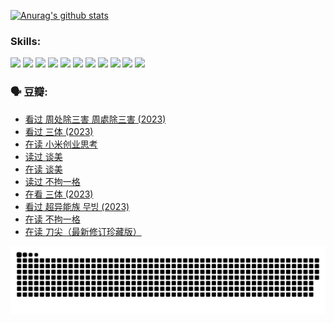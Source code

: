 
[![Anurag's github stats](https://github-readme-stats.vercel.app/api?username=w940853815)](https://github.com/anuraghazra/github-readme-stats)

### Skills:

<code><img height="32" src="https://cdn.jsdelivr.net/npm/simple-icons@v5/icons/python.svg"></code>
<code><img height="32" src="https://cdn.jsdelivr.net/npm/simple-icons@v5/icons/javascript.svg"></code>
<code><img height="32" src="https://cdn.jsdelivr.net/npm/simple-icons@v5/icons/django.svg"></code>
<code><img height="32" src="https://cdn.jsdelivr.net/npm/simple-icons@v5/icons/flask.svg"></code>
<code><img height="32" src="https://cdn.jsdelivr.net/npm/simple-icons@v5/icons/vuetify.svg"></code>
<code><img height="32" src="https://cdn.jsdelivr.net/npm/simple-icons@v5/icons/git.svg"></code>
<code><img height="32" src="https://cdn.jsdelivr.net/npm/simple-icons@v5/icons/docker.svg"></code>
<code><img height="32" src="https://cdn.jsdelivr.net/npm/simple-icons@v5/icons/postgresql.svg"></code>
<code><img height="32" src="https://cdn.jsdelivr.net/npm/simple-icons@v5/icons/elasticsearch.svg"></code>
<code><img height="32" src="https://cdn.jsdelivr.net/npm/simple-icons@v5/icons/macos.svg"></code>
<code><img height="32" src="https://cdn.jsdelivr.net/npm/simple-icons@v5/icons/linux.svg"></code>

### 🗣 豆瓣:

<!-- DOUBAN-ACTIVITIES:START -->
- [看过 周处除三害 周處除三害‎ (2023)](https://www.douban.com/people/136069238/status/4575646701/?_i=12844734)
- [看过 三体‎ (2023)](https://www.douban.com/people/136069238/status/4574263039/?_i=12844734)
- [在读 小米创业思考](https://www.douban.com/people/136069238/status/4572047905/?_i=12844734)
- [读过 谈美](https://www.douban.com/people/136069238/status/4572047629/?_i=12844735)
- [在读 谈美](https://www.douban.com/people/136069238/status/4560861771/?_i=12844735)
- [读过 不拘一格](https://www.douban.com/people/136069238/status/4560861445/?_i=12844735)
- [在看 三体‎ (2023)](https://www.douban.com/people/136069238/status/4558185093/?_i=12844735)
- [看过 超异能族 무빙‎ (2023)](https://www.douban.com/people/136069238/status/4556824186/?_i=12844735)
- [在读 不拘一格](https://www.douban.com/people/136069238/status/4541712161/?_i=12844735)
- [在读 刀尖（最新修订珍藏版）](https://www.douban.com/people/136069238/status/4541711339/?_i=12844735)
<!-- DOUBAN-ACTIVITIES:END -->


![Snake animation](https://raw.githubusercontent.com/w940853815/w940853815/output/github-contribution-grid-snake.svg)

<!--
**w940853815/w940853815** is a ✨ _special_ ✨ repository because its `README.md` (this file) appears on your GitHub profile.

Here are some ideas to get you started:

- 🔭 I’m currently working on ...
- 🌱 I’m currently learning ...
- 👯 I’m looking to collaborate on ...
- 🤔 I’m looking for help with ...
- 💬 Ask me about ...
- 📫 How to reach me: ...
- 😄 Pronouns: ...
- ⚡ Fun fact: ...
-->
